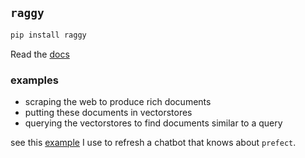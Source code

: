 ## `raggy`

```python
pip install raggy
```

Read the [docs](zzstoatzz.github.io/raggy/)

### examples
- scraping the web to produce rich documents
- putting these documents in vectorstores
- querying the vectorstores to find documents similar to a query

see this [example](https://github.com/zzstoatzz/raggy/blob/main/examples/refresh_tpuf/refresh_namespace.py) I use to refresh a chatbot that knows about `prefect`.
```
